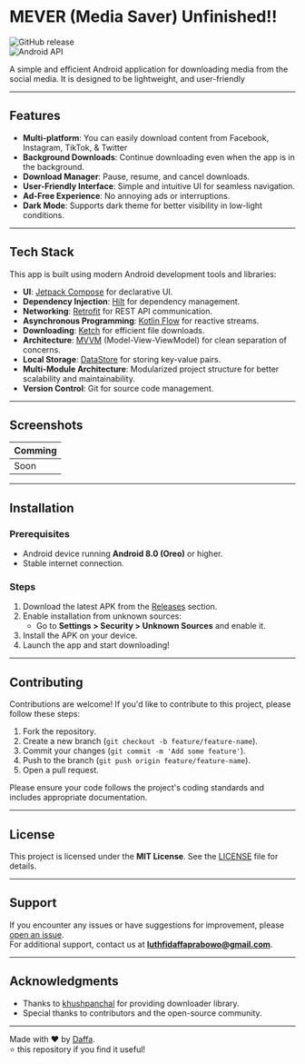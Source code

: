 # MEVER (Media Saver) Unfinished!!

![GitHub release](https://img.shields.io/github/v/release/dapoi/mever?style=flat-square)  
![Android API](https://img.shields.io/badge/API-35%2B-brightgreen?style=flat-square)  

A simple and efficient Android application for downloading media from the social media. It is designed to be lightweight, and user-friendly

---

## Features

- **Multi-platform**: You can easily download content from Facebook, Instagram, TikTok, & Twitter
- **Background Downloads**: Continue downloading even when the app is in the background.
- **Download Manager**: Pause, resume, and cancel downloads.
- **User-Friendly Interface**: Simple and intuitive UI for seamless navigation.
- **Ad-Free Experience**: No annoying ads or interruptions.
- **Dark Mode**: Supports dark theme for better visibility in low-light conditions.

---

## Tech Stack

This app is built using modern Android development tools and libraries:

- **UI**: [Jetpack Compose](https://developer.android.com/jetpack/compose) for declarative UI.
- **Dependency Injection**: [Hilt](https://developer.android.com/training/dependency-injection/hilt-android) for dependency management.
- **Networking**: [Retrofit](https://square.github.io/retrofit/) for REST API communication.
- **Asynchronous Programming**: [Kotlin Flow](https://kotlinlang.org/docs/flow.html) for reactive streams.
- **Downloading**: [Ketch](https://github.com/khushpanchal/Ketch) for efficient file downloads.
- **Architecture**: [MVVM](https://developer.android.com/topic/architecture) (Model-View-ViewModel) for clean separation of concerns.
- **Local Storage**: [DataStore](https://developer.android.com/topic/libraries/architecture/datastore) for storing key-value pairs.
- **Multi-Module Architecture**: Modularized project structure for better scalability and maintainability.
- **Version Control**: Git for source code management.

---

## Screenshots

| Comming | 
|-------------|
| Soon |

---

## Installation

### Prerequisites
- Android device running **Android 8.0 (Oreo)** or higher.
- Stable internet connection.

### Steps
1. Download the latest APK from the [Releases](https://github.com/yourusername/your-repo-name/releases) section.
2. Enable installation from unknown sources:
   - Go to **Settings > Security > Unknown Sources** and enable it.
3. Install the APK on your device.
4. Launch the app and start downloading!

---

## Contributing

Contributions are welcome! If you'd like to contribute to this project, please follow these steps:

1. Fork the repository.
2. Create a new branch (`git checkout -b feature/feature-name`).
3. Commit your changes (`git commit -m 'Add some feature'`).
4. Push to the branch (`git push origin feature/feature-name`).
5. Open a pull request.

Please ensure your code follows the project's coding standards and includes appropriate documentation.

---

## License

This project is licensed under the **MIT License**. See the [LICENSE](LICENSE) file for details.

---

## Support

If you encounter any issues or have suggestions for improvement, please [open an issue](https://github.com/dapoi/mever/issues).  
For additional support, contact us at **luthfidaffaprabowo@gmail.com**.

---

## Acknowledgments

- Thanks to [khushpanchal](https://github.com/khushpanchal/Ketch) for providing downloader library.
- Special thanks to contributors and the open-source community.

---

Made with ❤️ by [Daffa](https://github.com/dapoi).  
⭐️ this repository if you find it useful!
